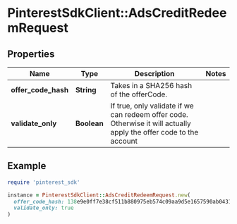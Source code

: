 # PinterestSdkClient::AdsCreditRedeemRequest

## Properties

| Name | Type | Description | Notes |
| ---- | ---- | ----------- | ----- |
| **offer_code_hash** | **String** | Takes in a SHA256 hash of the offerCode. |  |
| **validate_only** | **Boolean** | If true, only validate if we can redeem offer code. Otherwise it will actually apply the offer code to the account |  |

## Example

```ruby
require 'pinterest_sdk'

instance = PinterestSdkClient::AdsCreditRedeemRequest.new(
  offer_code_hash: 138e9e0ff7e38cf511b880975eb574c09aa9d5e1657590ab0431040da68caa67,
  validate_only: true
)
```


